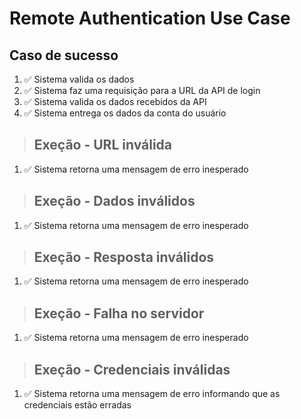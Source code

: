 # Remote Authentication Use Case

## Caso de sucesso
1. :white_check_mark: Sistema valida os dados
2. :white_check_mark: Sistema faz uma requisição para a URL da API de login
3. :white_check_mark: Sistema valida os dados recebidos da API
4. :white_check_mark: Sistema entrega os dados da conta do usuário



> ## Exeção - URL inválida
1. :white_check_mark: Sistema retorna uma mensagem de erro inesperado

>## Exeção - Dados inválidos
1. :white_check_mark: Sistema retorna uma mensagem de erro inesperado

>## Exeção - Resposta inválidos
1. :white_check_mark: Sistema retorna uma mensagem de erro inesperado

>## Exeção - Falha no servidor
1. :white_check_mark: Sistema retorna uma mensagem de erro inesperado

>## Exeção - Credenciais inválidas
1. :white_check_mark: Sistema retorna uma mensagem de erro informando que as credenciais estão erradas
